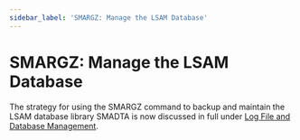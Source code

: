 ```yaml
---
sidebar_label: 'SMARGZ: Manage the LSAM Database'
---
```


# SMARGZ: Manage the LSAM Database

The strategy for using the SMARGZ command to backup and maintain the LSAM database library SMADTA is now discussed in full under [Log File and Database Management](../logs-database/database-maintenance.md#general-lsam-database-maintenance).